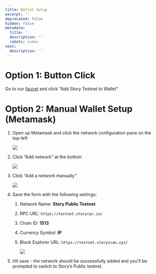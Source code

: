 ```yaml
---
title: Wallet Setup
excerpt: ''
deprecated: false
hidden: false
metadata:
  title: ''
  description: ''
  robots: index
next:
  description: ''
---
```

# Option 1: Button Click

Go to our [faucet](https://faucet.story.foundation)  and click "Add Story Testnet to Wallet"

# Option 2: Manual Wallet Setup (Metamask)

1. Open up Metamask and click the network configuration pane on the top-left

   ![](https://files.readme.io/4f988a19057abb82c708f62883daf0b9f2219ad819e399b366b375361c213727-image.png)
2. Click “Add network” at the bottom

   ![](https://files.readme.io/eb4c73984aa3c6e92694c7f5d7fa4ccd5f71682e90a4c6deefaee778ea37d50f-image.png)
3. Click “Add a network manually”

   ![](https://files.readme.io/f91f18b344ff1119acfe327280987aa67f89c99ffb8321d50468425317c62970-image.png)
4. Save the form with the following settings:

   1. Network Name: **Story Public Testnet**
   2. RPC URL:  `https://testnet.storyrpc.io/`
   3. Chain ID: **1513**
   4. Currency Symbol: **IP**
   5. Block Explorer URL: `https://testnet.storyscan.xyz/`

      ![](https://files.readme.io/80675a0879b87c7c4f14597d00b72add929970500494a996596ba300be011b34-image.png)
5. Hit save - the network should be successfully added and you’ll be prompted to switch to Story’s Public testnet.